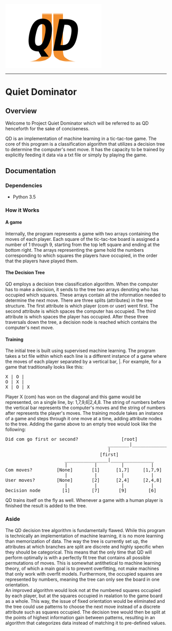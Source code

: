 <img src=https://github.com/kyle2277/Quiet_Dominator/blob/master/QD_logo.png width="300" height="200"></img>
___
# Quiet Dominator
## Overview
Welcome to Project Quiet Dominator which will be referred to as QD henceforth for the sake of conciseness.

QD is an implementation of machine learning in a tic-tac-toe game. The core of this program is a classification algorithm that utilizes a decision tree to determine the computer's next move. It has the capacity to be trained by explicitly feeding it data via a txt file or simply by playing the game.
## Documentation
### Dependencies
* Python 3.5
### How it Works
#### A game
Internally, the program represents a game with two arrays containing the moves of each player. Each square of the tic-tac-toe board is assigned a number of 1 through 9, starting from the top left square and ending at the bottom right. The arrays representing the game hold the numbers corresponding to which squares the players have occupied, in the order that the players have played them.
#### The Decision Tree
QD employs a decision tree classification algorithm. When the computer has to make a decision, it sends to the tree two arrays denoting who has occupied which squares. These arrays contain all the information needed to determine the next move. There are three splits (attributes) in the tree structure. The first attribute is which player (com or user) went first. The second attribute is which spaces the computer has occupied. The third attribute is which spaces the player has occupied. After these three traversals down the tree, a decision node is reached which contains the computer's next move.
#### Training
The initial tree is built using supervised machine learning. The program takes a txt file within which each line is a different instance of a game where the moves of each player separated by a vertical bar, |. For example, for a game that traditionally looks like this:
<pre>
X | O | 
O | X | 
X | O | X
</pre>
Player X (com) has won on the diagonal and this game would be represented, on a single line, by: 1,7,9,6|2,4,8. The string of numbers before the vertical bar represents the computer's moves and the string of numbers after represents the player's moves. The training module takes an instance of a game and steps through it one move at a time, adding attribute nodes to the tree. Adding the game above to an empty tree would look like the following:
<pre>
Did com go first or second?                [root]
                                      ________|____________________
                                      |                           |
                                   [first]                     [second]
                      ________________|________________
                      |          |         |          |
Com moves?         [None]       [1]      [1,7]     [1,7,9]
                      |          |         |          |
User moves?        [None]       [2]      [2,4]     [2,4,8]
                      |          |         |          |
Decision node        [1]        [7]       [9]        [6]
</pre>
QD trains itself on the fly as well. Whenever a game with a human player is finished the result is added to the tree.
### Aside
The QD decision tree algorithm is fundamentally flawed. While this program is technically an implementation of machine learning, it is no more learning than memorization of data. The way the tree is currently set up, the attributes at which branches are split are discrete and highly specific when they should be categorical. This means that the only time that QD will perform optimally is with a perfectly fit tree that contains all possible permutations of moves. This is somewhat antithetical to machine learning theory, of which a main goal is to prevent overfitting, not make machines that only work with overfit models. Furthermore, the occupied squares are represented by numbers, meaning the tree can only see the board in one orientation.\
An improved algorithm would look not at the numbered squares occupied by each player, but at the squares occupied in realation to the game board as a whole. This way, the issue of fixed orientation would be eliminated and the tree could use patterns to choose the next move instead of a discrete attribute such as squares occupied. The decision tree would then be split at the points of highest information gain between patterns, resulting in an algorithm that categorizes data instead of matching it to pre-defined values.
